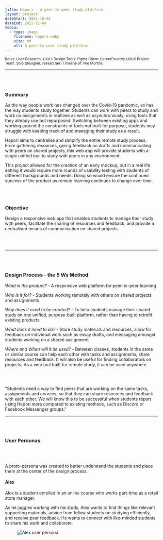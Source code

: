 ```yaml
---
title: Hapori - a peer-to-peer study platform
layout: project
dateStart: 2022-10-01
dateEnd: 2022-11-04
media:
  - type: image
    filename: hapori.webp
    size: md
    alt: A peer-to-peer study platform
---
```


<small>Roles: User Research, UX/UI Design
Tools: Figma
Client: CareerFoundry UI/UX Project
Team: Solo (designer, researcher)
Timeline of Two Months</small>

---
<br><br>

<h3>Summary</h3>

<div class="overview">

As the way people work has changed over the Covid-19 pandemic, so has the way students study together. Students can work with peers to study and work on assignments in realtime as well as asynchronously, using tools that they already use but repurposed. Switching between existing apps and working around the constraints of tools not built for purpose, students may struggle with keeping track of and managing their study as a result.

Hapori aims to centralise and simplify the entire remote study process. From gathering resources, giving feedback on drafts and communicating with peers on shared projects, this web app will provide students with a single unified tool to study with peers in any environment.

This project allowed for the creation of an early mockup, but in a real life setting it would require more rounds of usability testing with students of different backgrounds and needs. Doing so would ensure the continued success of the product as remote learning continues to change over time.

</div>

<br><br>

<h3>Objective</h3>

Design a responsive web app that enables students to manage their study with peers, facilitate the sharing of resources and feedback, and provide a centralised means of communication on shared projects. 

<br><br>

---

<br><br>

<h3>Design Process - the 5 Ws Method </h3>

*What is the product?* - A responsive web platform for peer-to-peer learning

*Who is it for?* - Students working remotely with others on shared projects and assignments

*Why does it need to be created?* - To help students manage their shared study on one unified, purpose-built platform, rather than having to retrofit existing products

*What does it need to do?* - Store study materials and resources, allow for feedback on individual work such as essay drafts, and messaging amongst students working on a shared assignment

*Where and When will it be used?* - Between classes, students in the same or similar course can help each other with tasks and assignments, share resources and feedback. It will also be useful for finding collaborators on projects. As a web tool built for remote study, it can be used anywhere.


<br><br>

<div class="insight">

"Students need a way to find peers that are working on the same tasks, assignments and courses, so that they can share resources and feedback with each other. 
We will know this to be successful when students report using Hapori more compared to existing methods, such as Discord or Facebook Messenger groups."

</div>

---

<br><br>

<h3>User Personas</h3>

<br><br>

A proto-persona was created to better understand the students and place them at the center of the design process. 

<h4>Alex</h4>

Alex is a student enrolled in an online course who works part-time as a retail store manager. 

As he juggles working with his study, Alex wants to find things like relevant supporting materials, advice from fellow students on studying efficiently, and receive peer feedback. He wants to connect with like-minded students to share his work and collaborate.

<figure>
<img src="/media/alex.png" alt="Alex user persona"/>
</figure>




